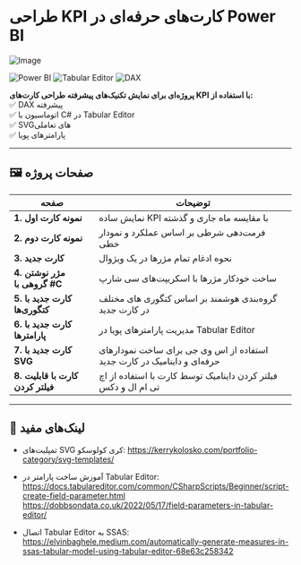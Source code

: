 # طراحی KPI کارت‌های حرفه‌ای در Power BI  

![Image](https://github.com/user-attachments/assets/7e01cd06-2adc-4b5d-8e77-20af2b14e654)


![Power BI](https://img.shields.io/badge/Power_BI-F2C811?style=for-the-badge&logo=powerbi&logoColor=black)
![Tabular Editor](https://img.shields.io/badge/Tabular_Editor-2C2D72?style=for-the-badge)
![DAX](https://img.shields.io/badge/DAX-FF6F00?style=for-the-badge)

**پروژه‌ای برای نمایش تکنیک‌های پیشرفته طراحی کارت‌های KPI با استفاده از:**  
✅ DAX پیشرفته  
✅ اتوماسیون با C# در Tabular Editor  
✅ SVGهای تعاملی  
✅ پارامترهای پویا  

---


## 🖼️ صفحات پروژه

| صفحه | توضیحات |
|------|---------|
| **1. نمونه کارت اول** | نمایش ساده KPI با مقایسه ماه جاری و گذشته |
| **2. نمونه کارت دوم** | فرمت‌دهی شرطی بر اساس عملکرد و نمودار خطی |
| **3. کارت جدید** | نحوه ادغام تمام مژرها در یک ویژوال |
| **4. مژر نوشتن گروهی با #C** | ساخت خودکار مژرها با اسکریپت‌های سی شارپ |
| **5. کارت جدید با کتگوری‌ها** | گروه‌بندی هوشمند بر اساس کتگوری های مختلف در کارت جدید |
| **6. کارت جدید با پارامترها** | مدیریت پارامترهای پویا در Tabular Editor |
| **7. کارت جدید با SVG** | استفاده از اس وی جی برای ساخت نمودارهای حرفه‌ای و داینامیک در کارت جدید |
| **8. کارت با قابلیت فیلتر کردن** | فیلتر کردن داینامیک توسط کارت با استفاده از اچ تی ام ال و دکس  |

---

## 🔗 لینک‌های مفید
 

- تمپلیت‌های SVG کری کولوسکو:
https://kerrykolosko.com/portfolio-category/svg-templates/


- آموزش ساخت پارامتر در Tabular Editor:
https://docs.tabulareditor.com/common/CSharpScripts/Beginner/script-create-field-parameter.html
https://dobbsondata.co.uk/2022/05/17/field-parameters-in-tabular-editor/


- اتصال Tabular Editor به SSAS:
https://elvinbaghele.medium.com/automatically-generate-measures-in-ssas-tabular-model-using-tabular-editor-68e63c258342





